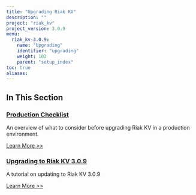 ```yaml
---
title: "Upgrading Riak KV"
description: ""
project: "riak_kv"
project_version: 3.0.9
menu:
  riak_kv-3.0.9:
    name: "Upgrading"
    identifier: "upgrading"
    weight: 102
    parent: "setup_index"
toc: true
aliases:
---
```


[upgrade checklist]: ./checklist
[upgrade version]: ./version
[upgrade cluster]: ./cluster
[upgrade mdc]: ./multi-datacenter

## In This Section

### [Production Checklist][upgrade checklist]

An overview of what to consider before upgrading Riak KV in a production environment.

[Learn More >>][upgrade checklist]

### [Upgrading to Riak KV 3.0.9][upgrade version]

A tutorial on updating to Riak KV 3.0.9

[Learn More >>][upgrade version]




